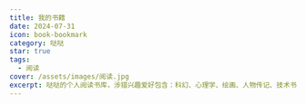```yaml
---
title: 我的书籍
date: 2024-07-31
icon: book-bookmark
category: 哒哒
star: true
tags:
  - 阅读
cover: /assets/images/阅读.jpg
excerpt: 哒哒的个人阅读书库，涉猎兴趣爱好包含：科幻、心理学、绘画、人物传记、技术书籍、漫画、经典文学以及历史等。
---
```


<BookCard arr='[
    {"title": "星际穿越", "url": "https://weread.qq.com/web/reader/13f329c0599ed013ff80b18", "desc": "一本关于同名电影的大师级科普", "img": "/book/星际穿越.jpg", "author": " 基普·索恩", "tag": "科幻"},
    {"title": "三体", "url": "https://weread.qq.com/web/reader/ce032b305a9bc1ce0b0dd2a", "desc": "给岁月以文明，而不是给文明以岁月", "img": "/book/三体.jpg", "author": "刘慈欣", "tag": "科幻"},
    {"title": "认知觉醒", "url": "https://weread.qq.com/web/reader/6a732ce07201202c6a7b30a", "desc": "这是一部可以穿透时间的个人成长方法论。", "img": "/book/认知觉醒.jpg", "author": "周岭", "tag": "心理学"},
    {"title": "精英的傲慢", "url": "https://weread.qq.com/web/reader/5d1320e072744bdc5d154db", "desc": "在《精英的傲慢》中重新思考教育的目的、工作的价值与成功的定义，是每一个社会和个体都需要经历的思辨", "img": "/book/精英的傲慢.jpg", "author": "迈克尔·桑德尔", "tag": "社会学"},
    {"title": "少年抑郁症", "url": "https://weread.qq.com/web/reader/50a32cb0813ab6b8fg01270c", "desc": "本书为您补上中国家庭始终欠缺的一堂心理养育课。", "img": "/book/少年抑郁症.jpg", "author": " 于宏华", "tag": "心理学"},
    {"title": "邓小平时代", "url": "https://weread.qq.com/web/reader/00f325d05a490000f72bda9", "desc": "邓小平深刻影响了中国历史和世界历史的走向，也改变了每一当代中国人的命运。", "img": "/book/邓小平时代.jpg", "author": "傅高义", "tag": "人物传记"},
    {"title": "奥本海默", "url": "https://weread.qq.com/web/reader/e1232d40813ab81a5g011c9a", "desc": "不但是一部充满历史感的人物传记，而且对于我们理解当下以及未来的选择都会具有重要的启示。", "img": "/book/奥本海默.jpg", "author": " 凯·伯德", "tag": "人物传记"},
    {"title": "哈利·波特", "url": "https://weread.qq.com/web/reader/88a322005cba2388ae991a5", "desc": "很久很久以前，遇到一个故事，故事里的男孩有个闪电形的伤疤。后来男孩长大了，我们也长大了。后来故事结局了，我们也快要忘记最初最初的那些感动了。", "img": "/book/哈利波特.jpg", "author": "J.K.罗琳", "tag": "文学"},
    {"title": "不拘一格", "url": "https://weread.qq.com/web/reader/04d32ae0721b9f6004dff5c", "desc": "网飞的自由与责任工作法。", "img": "/book/不拘一格.jpg", "author": "里德·哈斯廷斯", "tag": "方法论"}
]'></BookCard>
